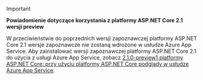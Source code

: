 > [!IMPORTANT]
> **Powiadomienie dotyczące korzystania z platformy ASP.NET Core 2.1 wersji preview**
>
> W przeciwieństwie do poprzednich wersji zapoznawczej platformy ASP.NET Core 2.1 wersje zapoznawcze nie zostaną wdrożone w usłudze Azure App Service. Aby zainstalować wersji zapoznawczej platformy ASP.NET Core 2.1 do użycia z usługi Azure App Service, zobacz [2.1.0-preview1 platformy ASP.NET Core: przy użyciu platformy ASP.NET Core podglądy w usłudze Azure App Service](https://blogs.msdn.microsoft.com/webdev/2018/02/27/asp-net-core-2-1-0-preview1-using-asp-net-core-previews-on-azure-app-service/).
